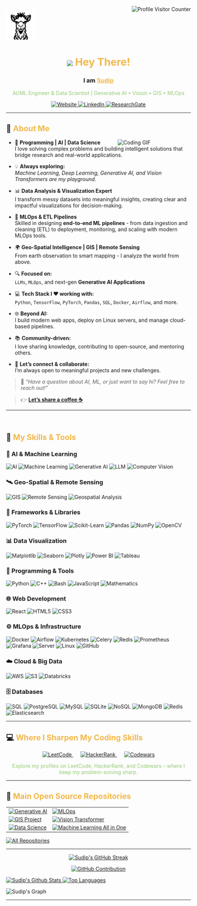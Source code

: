 
<!-- Visitor Counter -->
<a href="https://komarev.com/ghpvc/?username=Laudarisd" target="_blank">
  <img align="right" src="https://komarev.com/ghpvc/?username=Laudarisd&label=Visitors&color=F2B84B&style=flat-square" alt="Profile Visitor Counter"/>
</a>

<!-- Personal Logo / Icon Section -->
<p align="left">
  <a href="https://laudarisd.github.io/" target="_blank">
    <img src="img/2.svg" width="80" alt="My Website Logo" />
  </a>
</p>


<!-- Intro Heading -->
<h1 align="center">
  <img src="https://media.giphy.com/media/hvRJCLFzcasrR4ia7z/giphy.gif" width="30" style="vertical-align: middle;"> <span style="color:#F2B84B">Hey There!</span>
</h1>

<h3 align="center">
  I am <b><a href="https://laudarisd.github.io/" target="_blank" style="color:#F2B84B;">Sudip</a></b>
</h3>

<p align="center" style="color:#94C973;">
  AI/ML Engineer & Data Scientist | Generative AI • Vision • GIS • MLOps
</p>

<!-- Social / Contact Buttons -->
<p align="center">
  <a href="https://laudarisd.github.io/" target="_blank">
    <img src="https://img.shields.io/badge/My Website-F2B84B?style=for-the-badge&logo=googlechrome&logoColor=white" alt="Website"/>
  </a>
  <a href="https://www.linkedin.com/in/laudari-sudip/" target="_blank">
    <img src="https://img.shields.io/badge/LinkedIn-0077B5?style=for-the-badge&logo=linkedin&logoColor=white" alt="LinkedIn"/>
  </a>
  <a href="https://www.researchgate.net/profile/Sudip-Laudari" target="_blank">
    <img src="https://img.shields.io/badge/ResearchGate-00CCBB?style=for-the-badge&logo=researchgate&logoColor=white" alt="ResearchGate"/>
  </a>
</p>

---
<!-- About Section -->


## 👋 <span style="color:#F2B84B">About Me</span>

<img src="img/1.gif" align="right" width="200" alt="Coding GIF">

- 🧠 **Programming | AI | Data Science**  
   I love solving complex problems and building intelligent solutions that bridge research and real-world applications.

- 💡 **Always exploring:**  
   *Machine Learning, Deep Learning, Generative AI, and Vision Transformers are my playground.*

- 📊 **Data Analysis & Visualization Expert**  
   I transform messy datasets into meaningful insights, creating clear and impactful visualizations for decision-making.

- 🔄 **MLOps & ETL Pipelines**  
   Skilled in designing **end-to-end ML pipelines** - from data ingestion and cleaning (ETL) to deployment, monitoring, and scaling with modern MLOps tools.

- 🌍 **Geo-Spatial Intelligence | GIS | Remote Sensing**  
   From earth observation to smart mapping - I analyze the world from above.

- 🔍 **Focused on:**  
   `LLMs`, `MLOps`, and next-gen **Generative AI Applications**

- 💻 **Tech Stack I ❤️ working with:**  
   `Python`, `TensorFlow`, `PyTorch`, `Pandas`, `SQL`, `Docker`, `Airflow`, and more.

- 🌐 **Beyond AI:**  
   I build modern web apps, deploy on Linux servers, and manage cloud-based pipelines.

- 📚 **Community-driven:**  
   I love sharing knowledge, contributing to open-source, and mentoring others.

- 🤝 **Let’s connect & collaborate:**  
   I’m always open to meaningful projects and new challenges.

> 💬 _“Have a question about AI, ML, or just want to say hi? Feel free to reach out!”_

> 👉 [**Let’s share a coffee ☕**](https://www.buymeacoffee.com/laudari)

---

<!-- [![Let's share a coffee](https://img.shields.io/badge/☕%20Buy%20Me%20a%20Coffee-F2B84B?style=for-the-badge&logo=buymeacoffee&logoColor=white)](https://www.buymeacoffee.com/laudari) -->

<br/>


## 📌 <span style="color:#F2B84B">My Skills & Tools</span>

### 🤖 AI & Machine Learning
![AI](https://img.shields.io/badge/AI-F2B84B?style=for-the-badge&logo=airbnb&logoColor=white)
![Machine Learning](https://img.shields.io/badge/Machine_Learning-F2B84B?style=for-the-badge&logo=googlescholar&logoColor=white)
![Generative AI](https://img.shields.io/badge/Generative_AI-F2B84B?style=for-the-badge&logo=openai&logoColor=white)
![LLM](https://img.shields.io/badge/LLM-F2B84B?style=for-the-badge&logo=knowledgebase&logoColor=white)
![Computer Vision](https://img.shields.io/badge/Computer_Vision-F2B84B?style=for-the-badge&logo=opencv&logoColor=white)

### 🛰️ Geo-Spatial & Remote Sensing
![GIS](https://img.shields.io/badge/GIS-F2B84B?style=for-the-badge&logo=mapbox&logoColor=white)
![Remote Sensing](https://img.shields.io/badge/Remote_Sensing-94C973?style=for-the-badge&logo=earth&logoColor=white)
![Geospatial Analysis](https://img.shields.io/badge/Geospatial_Analysis-F2B84B?style=for-the-badge&logo=geeksforgeeks&logoColor=white)

### 🧠 Frameworks & Libraries
![PyTorch](https://img.shields.io/badge/PyTorch-EE4C2C?style=for-the-badge&logo=pytorch&logoColor=white)
![TensorFlow](https://img.shields.io/badge/TensorFlow-FF6F00?style=for-the-badge&logo=tensorflow&logoColor=white)
![Scikit-Learn](https://img.shields.io/badge/Scikit_Learn-F7931E?style=for-the-badge&logo=scikit-learn&logoColor=white)
![Pandas](https://img.shields.io/badge/Pandas-150458?style=for-the-badge&logo=pandas&logoColor=white)
![NumPy](https://img.shields.io/badge/NumPy-013243?style=for-the-badge&logo=numpy&logoColor=white)
![OpenCV](https://img.shields.io/badge/OpenCV-5C3EE8?style=for-the-badge&logo=opencv&logoColor=white)

### 📊 Data Visualization
![Matplotlib](https://img.shields.io/badge/Matplotlib-005571?style=for-the-badge&logo=plotly&logoColor=white)
![Seaborn](https://img.shields.io/badge/Seaborn-94C973?style=for-the-badge&logo=python&logoColor=white)
![Plotly](https://img.shields.io/badge/Plotly-3F4F75?style=for-the-badge&logo=plotly&logoColor=white)
![Power BI](https://img.shields.io/badge/Power_BI-F2C811?style=for-the-badge&logo=powerbi&logoColor=black)
![Tableau](https://img.shields.io/badge/Tableau-E97627?style=for-the-badge&logo=tableau&logoColor=white)

### 🧮 Programming & Tools
![Python](https://img.shields.io/badge/Python-3776AB?style=for-the-badge&logo=python&logoColor=white)
![C++](https://img.shields.io/badge/C++-00599C?style=for-the-badge&logo=cplusplus&logoColor=white)
![Bash](https://img.shields.io/badge/Bash-4EAA25?style=for-the-badge&logo=gnubash&logoColor=white)
![JavaScript](https://img.shields.io/badge/JavaScript-F7DF1E?style=for-the-badge&logo=javascript&logoColor=black)
![Mathematics](https://img.shields.io/badge/Mathematics-94C973?style=for-the-badge&logo=apachespark&logoColor=white)

### 🌐 Web Development
![React](https://img.shields.io/badge/React-61DAFB?style=for-the-badge&logo=react&logoColor=black)
![HTML5](https://img.shields.io/badge/HTML5-E34F26?style=for-the-badge&logo=html5&logoColor=white)
![CSS3](https://img.shields.io/badge/CSS3-1572B6?style=for-the-badge&logo=css3&logoColor=white)

### ⚙️ MLOps & Infrastructure
![Docker](https://img.shields.io/badge/Docker-2496ED?style=for-the-badge&logo=docker&logoColor=white)
![Airflow](https://img.shields.io/badge/Apache_Airflow-017CEE?style=for-the-badge&logo=apacheairflow&logoColor=white)
![Kubernetes](https://img.shields.io/badge/Kubernetes-326CE5?style=for-the-badge&logo=kubernetes&logoColor=white)
![Celery](https://img.shields.io/badge/Celery-37814A?style=for-the-badge&logo=celery&logoColor=white)
![Redis](https://img.shields.io/badge/Redis-DC382D?style=for-the-badge&logo=redis&logoColor=white)
![Prometheus](https://img.shields.io/badge/Prometheus-E6522C?style=for-the-badge&logo=prometheus&logoColor=white)
![Grafana](https://img.shields.io/badge/Grafana-F46800?style=for-the-badge&logo=grafana&logoColor=white)
![Server](https://img.shields.io/badge/Server_Management-F28500?style=for-the-badge&logo=ubuntu&logoColor=white)
![Linux](https://img.shields.io/badge/Linux-FCC624?style=for-the-badge&logo=linux&logoColor=black)
![GitHub](https://img.shields.io/badge/GitHub-181717?style=for-the-badge&logo=github&logoColor=white)

### ☁️ Cloud & Big Data
![AWS](https://img.shields.io/badge/AWS-F2B84B?style=for-the-badge&logo=amazonaws&logoColor=black)
![S3](https://img.shields.io/badge/AWS_S3-569A31?style=for-the-badge&logo=amazons3&logoColor=white)
![Databricks](https://img.shields.io/badge/Databricks-EF3B2D?style=for-the-badge&logo=databricks&logoColor=white)

### 🗄️ Databases
![SQL](https://img.shields.io/badge/SQL-4479A1?style=for-the-badge&logo=postgresql&logoColor=white)
![PostgreSQL](https://img.shields.io/badge/PostgreSQL-336791?style=for-the-badge&logo=postgresql&logoColor=white)
![MySQL](https://img.shields.io/badge/MySQL-4479A1?style=for-the-badge&logo=mysql&logoColor=white)
![SQLite](https://img.shields.io/badge/SQLite-003B57?style=for-the-badge&logo=sqlite&logoColor=white)
![NoSQL](https://img.shields.io/badge/NoSQL-00C58E?style=for-the-badge&logo=databricks&logoColor=white)
![MongoDB](https://img.shields.io/badge/MongoDB-4EA94B?style=for-the-badge&logo=mongodb&logoColor=white)
![Redis](https://img.shields.io/badge/Redis-DC382D?style=for-the-badge&logo=redis&logoColor=white)
![Elasticsearch](https://img.shields.io/badge/Elasticsearch-005571?style=for-the-badge&logo=elasticsearch&logoColor=white)



---
<!-- Coding Challenge Section with Logos -->
## 💻 <span style="color:#F2B84B">Where I Sharpen My Coding Skills</span>

<p align="center">
  <a href="https://leetcode.com/u/dbBO1xrtst/" target="_blank">
    <img src="https://upload.wikimedia.org/wikipedia/commons/1/19/LeetCode_logo_black.png" width="100" alt="LeetCode" title="LeetCode Profile" />
  </a>
  &nbsp;&nbsp;&nbsp;&nbsp;
  <a href="https://www.hackerrank.com/profile/sudiplaudari" target="_blank">
    <img src="https://upload.wikimedia.org/wikipedia/commons/thumb/4/40/HackerRank_Icon-1000px.png/800px-HackerRank_Icon-1000px.png" width="100" alt="HackerRank" title="HackerRank Profile" />
  </a>
  &nbsp;&nbsp;&nbsp;&nbsp;
  <a href="https://www.codewars.com/users/wintermouse" target="_blank">
    <img src="https://www.codewars.com/packs/assets/logo.f607a0fb.svg" width="100" alt="Codewars" title="Codewars Profile" />
  </a>
</p>

<p align="center" style="color:#94C973;">
  Explore my profiles on LeetCode, HackerRank, and Codewars – where I keep my problem-solving sharp.
</p>




---

## 📂 <span style="color:#F2B84B">Main Open Source Repositories</span>

<table>
  <tr>
    <td>
      <a href="https://github.com/Laudarisd/Generative-AI">
        <img src="https://github-readme-stats.vercel.app/api/pin/?username=Laudarisd&repo=Generative-AI&theme=default&border_color=F2B84B&bg_color=1F1F1F&title_color=F2B84B&text_color=94C973&icon_color=F2B84B" alt="Generative AI" />
      </a>
    </td>
    <td>
      <a href="https://github.com/Laudarisd/MLOps">
        <img src="https://github-readme-stats.vercel.app/api/pin/?username=Laudarisd&repo=MLOps&theme=default&border_color=F2B84B&bg_color=1F1F1F&title_color=F2B84B&text_color=94C973&icon_color=F2B84B" alt="MLOps" />
      </a>
    </td>
  </tr>
  <tr>
    <td>
      <a href="https://github.com/Laudarisd/GIS-Project">
        <img src="https://github-readme-stats.vercel.app/api/pin/?username=Laudarisd&repo=GIS-Project&theme=default&border_color=F2B84B&bg_color=1F1F1F&title_color=F2B84B&text_color=94C973&icon_color=F2B84B" alt="GIS Project" />
      </a>
    </td>
    <td>
      <a href="https://github.com/Laudarisd/Vision-Transformer">
        <img src="https://github-readme-stats.vercel.app/api/pin/?username=Laudarisd&repo=Vision-Transformer&theme=default&border_color=F2B84B&bg_color=1F1F1F&title_color=F2B84B&text_color=94C973&icon_color=F2B84B" alt="Vision Transformer" />
      </a>
    </td>
  </tr>
  <tr>
    <td>
      <a href="https://github.com/Laudarisd/Data-Science">
        <img src="https://github-readme-stats.vercel.app/api/pin/?username=Laudarisd&repo=Data-Science&theme=default&border_color=F2B84B&bg_color=1F1F1F&title_color=F2B84B&text_color=94C973&icon_color=F2B84B" alt="Data Science" />
      </a>
    </td>
    <td>
      <a href="https://github.com/Laudarisd/Machine_Learning_all_in_one">
        <img src="https://github-readme-stats.vercel.app/api/pin/?username=Laudarisd&repo=Machine_Learning_all_in_one&theme=default&border_color=F2B84B&bg_color=1F1F1F&title_color=F2B84B&text_color=94C973&icon_color=F2B84B" alt="Machine Learning All in One" />
      </a>
    </td>
  </tr>
</table>

<p align="left">
  <a href="https://github.com/Laudarisd?tab=repositories" target="_blank">
    <img alt="All Repositories" title="All Repositories" src="https://img.shields.io/badge/-All%20Repos-F2B84B?style=for-the-badge&logo=koding&logoColor=white"/>
  </a>
</p>


---

<!-- GitHub Stats Section - Theme Matching -->
<p align="center">
  <a href="https://github.com/Laudarisd">
    <img src="https://github-readme-streak-stats.herokuapp.com/?user=Laudarisd&theme=default&background=1F1F1F&border=F2B84B&ring=F2B84B&currStreakLabel=F2B84B&sideNums=F2B84B&sideLabels=94C973&dates=94C973&fire=F28500&currStreakNum=F2B84B" alt="Sudip's GitHub Streak" />
  </a>
</p>

<p align="center">
  <a href="https://github.com/Laudarisd">
    <img src="https://github-profile-summary-cards.vercel.app/api/cards/profile-details?username=Laudarisd&theme=default&bg_color=1F1F1F&title_color=F2B84B&text_color=94C973&border_color=F2B84B&icon_color=F2B84B" alt="GitHub Contribution" />
  </a>
</p>

<a>
  <a href="https://github.com/Laudarisd">
    <img alt="Sudip's Github Stats"
      src="https://denvercoder1-github-readme-stats.vercel.app/api?username=Laudarisd&show_icons=true&count_private=true&theme=default&bg_color=1F1F1F&title_color=F2B84B&text_color=94C973&icon_color=F2B84B&border_color=F2B84B"
      height="192px" width="49.5%" />
  </a>
  <a href="https://github.com/Laudarisd">
    <img alt="Top Languages"
      src="https://denvercoder1-github-readme-stats.vercel.app/api/top-langs/?username=Laudarisd&langs_count=8&layout=compact&theme=default&bg_color=1F1F1F&title_color=F2B84B&text_color=94C973&icon_color=F2B84B&border_color=F2B84B"
      height="192px" width="49.5%" />
  </a>
</a>

<!-- Activity Graph -->
![Sudip's Graph](https://github-readme-activity-graph.vercel.app/graph?username=Laudarisd&custom_title=Sudip%20Laudari's%20GitHub%20Activity%20Graph&bg_color=1F1F1F&title_color=F2B84B&color=94C973&line=F2B84B&point=94C973&area=true&area_color=1F1F1F)


---
